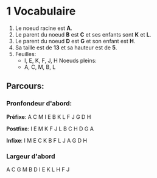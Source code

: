 # 1 Vocabulaire

1. Le noeud racine est **A**.
2. Le parent du noeud **B** est **C** et ses enfants sont **K** et **L**.
3. Le parent du noeud **D** est **G** et son enfant est **H**.
4. Sa taille est de **13** et sa hauteur est de **5**.
5. Feuilles:
   - I, E, K, F, J, H
   Noeuds pleins: 
   - A, C, M, B, L

## Parcours:

### Pronfondeur d'abord:

**Préfixe**: 
A C M I E B K L F J G D H

**Postfixe**: 
I E M K F J L B C H D G A

**Infixe**: 
I M E C K B F L J A G D H

### Largeur d'abord

A C G M B D I E K L H F J

